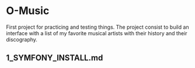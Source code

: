 # O-Music
First project for practicing and testing things.  The project consist to build an interface with a list of my favorite musical artists with their history and their discography.

## 1_SYMFONY_INSTALL.md
